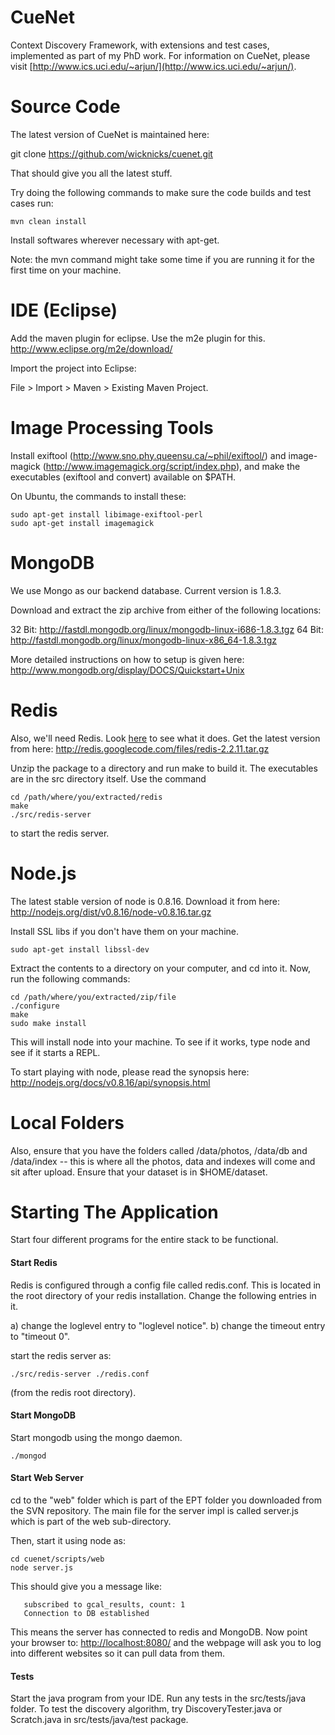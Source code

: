 CueNet
======

Context Discovery Framework, with extensions and test cases, implemented as part of my PhD work. For information on CueNet, please visit [http://www.ics.uci.edu/~arjun/](http://www.ics.uci.edu/~arjun/).

Source Code
==========

The latest version of CueNet is maintained here: 

git clone https://github.com/wicknicks/cuenet.git

That should give you all the latest stuff.

Try doing the following commands to make sure the code builds and test
cases run:

```
mvn clean install
```

Install softwares wherever necessary with apt-get.

Note: the mvn command might take some time if you are running it for
the first time on your machine.

IDE (Eclipse)
============

Add the maven plugin for eclipse. Use the m2e plugin for this. 
http://www.eclipse.org/m2e/download/

Import the project into Eclipse:

File > Import > Maven > Existing Maven Project.


Image Processing Tools
===================
Install exiftool (http://www.sno.phy.queensu.ca/~phil/exiftool/)
and image-magick (http://www.imagemagick.org/script/index.php),
and make the executables (exiftool and convert) available on $PATH.

On Ubuntu, the commands to install these:

```
sudo apt-get install libimage-exiftool-perl
sudo apt-get install imagemagick
```

MongoDB
======

We use Mongo as our backend database. Current version is 1.8.3.

Download and extract the zip archive from either of the following
locations:

32 Bit: http://fastdl.mongodb.org/linux/mongodb-linux-i686-1.8.3.tgz
64 Bit: http://fastdl.mongodb.org/linux/mongodb-linux-x86_64-1.8.3.tgz

More detailed instructions on how to setup is given here:
http://www.mongodb.org/display/DOCS/Quickstart+Unix

Redis
=====

Also, we'll need Redis. Look [here](http://redis.io/) to see what it does. Get the latest
version from here:
http://redis.googlecode.com/files/redis-2.2.11.tar.gz

Unzip the package to a directory and run make to build it. The
executables are in the src directory itself. Use the command

```
cd /path/where/you/extracted/redis
make
./src/redis-server
```

to start the redis server.

Node.js
=======

The latest stable version of node is 0.8.16. Download it from here:
http://nodejs.org/dist/v0.8.16/node-v0.8.16.tar.gz

Install SSL libs if you don't have them on your machine.

```
sudo apt-get install libssl-dev
```

Extract the contents to a directory on your computer, and cd into it.
Now, run the following commands:

```
cd /path/where/you/extracted/zip/file
./configure 
make 
sudo make install
```

This will install node into your machine. To see if it works, type
node and see if it starts a REPL.

To start playing with node, please read the synopsis here:
http://nodejs.org/docs/v0.8.16/api/synopsis.html

Local Folders
============

Also, ensure that you have the folders called /data/photos, /data/db
and /data/index -- this is where all the photos, data and indexes will
come and sit after upload. Ensure that your dataset is in $HOME/dataset.


Starting The Application
=====================

Start four different programs for the entire stack to be functional.

#### Start Redis

Redis is configured through a config file called redis.conf. This is
located in the root directory of your redis installation. Change the
following entries in it.

a) change the loglevel entry to "loglevel notice".
b) change the timeout entry to "timeout 0".

start the redis server as:

```
./src/redis-server ./redis.conf
```

(from the redis root directory).

#### Start MongoDB

Start mongodb using the mongo daemon.

```
./mongod
```

#### Start Web Server

cd to the "web" folder which is part of the EPT folder you downloaded
from the SVN repository. The main file for the server impl is called
server.js which is part of the web sub-directory.

Then, start it using node as:

```
cd cuenet/scripts/web
node server.js
```

This should give you a message like:

```
   subscribed to gcal_results, count: 1
   Connection to DB established 
```

This means the server has connected to redis and MongoDB. Now point your browser to: [http://localhost:8080/](http://localhost:8080/) and the webpage will ask you to log into different websites so it can pull data from them.


#### Tests

Start the java program from your IDE. Run any tests in the src/tests/java folder. To test the discovery algorithm, try DiscoveryTester.java or Scratch.java in src/tests/java/test package.
